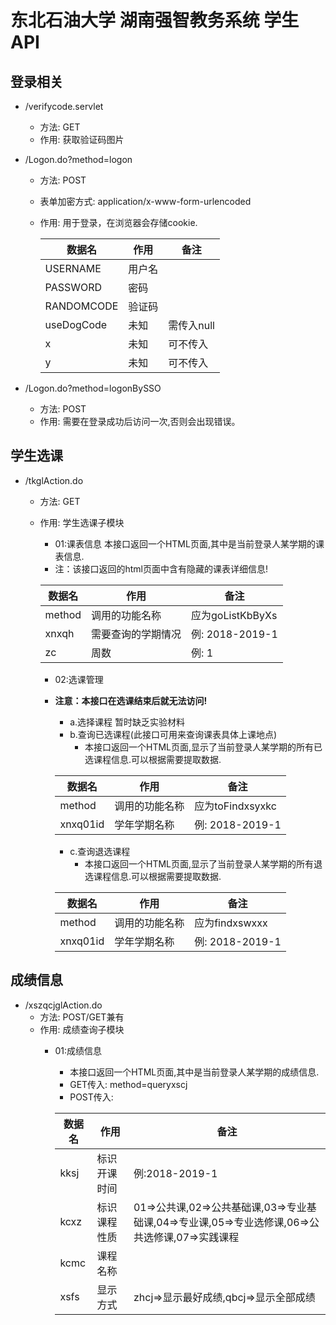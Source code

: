 # 东北石油大学 湖南强智教务系统 学生API

## 登录相关
- /verifycode.servlet
  - 方法: GET
  - 作用: 获取验证码图片
- /Logon.do?method=logon
  - 方法: POST
  - 表单加密方式: application/x-www-form-urlencoded
  - 作用: 用于登录，在浏览器会存储cookie.

    数据名 | 作用 | 备注
    -|-|-
    USERNAME|用户名|
    PASSWORD|密码|
    RANDOMCODE|验证码|
    useDogCode|未知|需传入null
    x|未知|可不传入
    y|未知|可不传入

- /Logon.do?method=logonBySSO
  - 方法: POST
  - 作用: 需要在登录成功后访问一次,否则会出现错误。


## 学生选课
- /tkglAction.do
  - 方法: GET
  - 作用: 学生选课子模块
    - 01:课表信息
    本接口返回一个HTML页面,其中是当前登录人某学期的课表信息.
    - 注：该接口返回的html页面中含有隐藏的课表详细信息!

    数据名 | 作用 | 备注
    -|-|-
    method|调用的功能名称|应为goListKbByXs
    xnxqh|需要查询的学期情况|例: 2018-2019-1
    zc|周数|例: 1

    - 02:选课管理
    - **注意：本接口在选课结束后就无法访问!**
      - a.选择课程
      暂时缺乏实验材料
      - b.查询已选课程(此接口可用来查询课表具体上课地点)
        - 本接口返回一个HTML页面,显示了当前登录人某学期的所有已选课程信息.可以根据需要提取数据.
      
      数据名 | 作用 | 备注
      -|-|-
      method|调用的功能名称|应为toFindxsyxkc
      xnxq01id|学年学期名称|例: 2018-2019-1

      - c.查询退选课程
        - 本接口返回一个HTML页面,显示了当前登录人某学期的所有退选课程信息.可以根据需要提取数据.

      数据名 | 作用 | 备注
      -|-|-
      method|调用的功能名称|应为findxswxxx
      xnxq01id|学年学期名称|例: 2018-2019-1

## 成绩信息
- /xszqcjglAction.do
  - 方法: POST/GET兼有
  - 作用: 成绩查询子模块
    - 01:成绩信息
      - 本接口返回一个HTML页面,其中是当前登录人某学期的成绩信息.
      - GET传入: method=queryxscj
      - POST传入:

      数据名 | 作用 | 备注
      -|-|-
      kksj|标识开课时间|例:2018-2019-1
      kcxz|标识课程性质|01=>公共课,02=>公共基础课,03=>专业基础课,04=>专业课,05=>专业选修课,06=>公共选修课,07=>实践课程|
      kcmc|课程名称||
      xsfs|显示方式|zhcj=>显示最好成绩,qbcj=>显示全部成绩|
